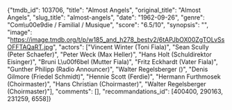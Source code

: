 {"tmdb_id": 103706, "title": "Almost Angels", "original_title": "Almost Angels", "slug_title": "almost-angels", "date": "1962-09-26", "genre": "Com\u00e9die / Familial / Musique", "score": "6.5/10", "synopsis": "", "image": "https://image.tmdb.org/t/p/w185_and_h278_bestv2/6tAPJbOX00ZgTOLvSsOFFTAQaRT.jpg", "actors": ["Vincent Winter (Toni Fiala)", "Sean Scully (Peter Schaefer)", "Peter Weck (Max Heller)", "Hans Holt (Schuldirektor Eisinger)", "Bruni L\u00f6bel (Mutter Fiala)", "Fritz Eckhardt (Vater Fiala)", "Gunther Philipp (Radio Announcer)", "Walter Regelsberger ()", "Denis Gilmore (Friedel Schmidt)", "Hennie Scott (Ferdie)", "Hermann Furthmosek (Choirmaster)", "Hans Christian (Choirmaster)", "Walter Regelsberger (Choirmaster)"], "comments": [], "recommandations_id": [400400, 290163, 231259, 6558]}